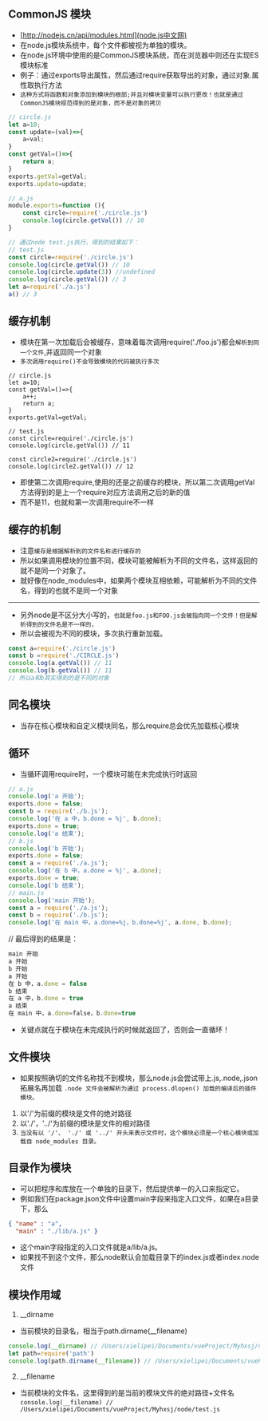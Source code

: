 ## CommonJS 模块
* [http://nodejs.cn/api/modules.html](node.js中文网)
* 在node.js模块系统中，每个文件都被视为单独的模块。
* 在node.js环境中使用的是CommonJS模块系统，而在浏览器中则还在实现ES模块标准
* 例子：通过exports导出属性，然后通过require获取导出的对象，通过对象.属性取执行方法
* `这种方式将函数和对象添加到模块的根部;并且对模块变量可以执行更改！也就是通过CommonJS模块规范得到的是对象，而不是对象的拷贝`
```javascript
// circle.js
let a=10;
const update=(val)=>{
    a=val;
}
const getVal=()=>{
    return a;
}
exports.getVal=getVal;
exports.update=update;

// a.js
module.exports=function (){
    const circle=require('./circle.js')
    console.log(circle.getVal()) // 10
}

// 通过node test.js执行，得到的结果如下：
// test.js
const circle=require('./circle.js')
console.log(circle.getVal()) // 10
console.log(circle.update(3)) //undefined
console.log(circle.getVal()) // 3
let a=require('./a.js')
a() // 3
```

## 缓存机制
* 模块在第一次加载后会被缓存，意味着每次调用require('./foo.js')都会`解析到同一个文件`,并返回同一个对象
* `多次调用require()不会导致模块的代码被执行多次`
```javascrip
// circle.js
let a=10;
const getVal=()=>{
    a++;
    return a;
}
exports.getVal=getVal;

// test.js
const circle=require('./circle.js')
console.log(circle.getVal()) // 11

const circle2=require('./circle.js')
console.log(circle2.getVal()) // 12
```
* 即使第二次调用require,使用的还是之前缓存的模块，所以第二次调用getVal方法得到的是上一个require对应方法调用之后的新的值
* 而不是11，也就和第一次调用require不一样

## 缓存的机制
* 注意`缓存是根据解析到的文件名称进行缓存的`
* 所以如果调用模块的位置不同，模块可能被解析为不同的文件名，这样返回的就不是同一个对象了。
* 就好像在node_modules中，如果两个模块互相依赖，可能解析为不同的文件名，得到的也就不是同一个对象
---
* 另外node是不区分大小写的，`也就是foo.js和FOO.js会被指向同一个文件！但是解析得到的文件名是不一样的，`
* 所以会被视为不同的模块，多次执行重新加载。
```javascript
const a=require('./circle.js')
const b =require('./CIRCLE.js')
console.log(a.getVal()) // 11
console.log(b.getVal()) // 11
// 所以a和b其实得到的是不同的对象
```

## 同名模块
* 当存在核心模块和自定义模块同名，那么require总会优先加载核心模块

## 循环
* 当循环调用require时，一个模块可能在未完成执行时返回
```javascript
// a.js
console.log('a 开始');
exports.done = false;
const b = require('./b.js');
console.log('在 a 中，b.done = %j', b.done);
exports.done = true;
console.log('a 结束');
// b.js
console.log('b 开始');
exports.done = false;
const a = require('./a.js');
console.log('在 b 中，a.done = %j', a.done);
exports.done = true;
console.log('b 结束');
// main.js
console.log('main 开始');
const a = require('./a.js');
const b = require('./b.js');
console.log('在 main 中，a.done=%j，b.done=%j', a.done, b.done);
```
// 最后得到的结果是：
```javascript
main 开始
a 开始
b 开始
a 开始
在 b 中，a.done = false
b 结束
在 a 中，b.done = true
a 结束
在 main 中，a.done=false，b.done=true
```
* 关键点就在于模块在未完成执行的时候就返回了，否则会一直循环！

## 文件模块
* 如果按照确切的文件名称找不到模块，那么node.js会尝试带上.js,.node,.json拓展名再加载
`.node 文件会被解析为通过 process.dlopen() 加载的编译后的插件模块。`
1. 以'/'为前缀的模块是文件的绝对路径
2. 以'./'，'../'为前缀的模块是文件的相对路径
3. `当没有以 '/'、 './' 或 '../' 开头来表示文件时，这个模块必须是一个核心模块或加载自 node_modules 目录。`

## 目录作为模块
* 可以把程序和库放在一个单独的目录下，然后提供单一的入口来指定它。
* 例如我们在package.json文件中设置main字段来指定入口文件，如果在a目录下，那么
```json
{ "name" : "a",
  "main" : "./lib/a.js" }
```
* 这个main字段指定的入口文件就是a/lib/a.js。
* 如果找不到这个文件，那么node默认会加载目录下的index.js或者index.node文件

## 模块作用域
1. __dirname
* 当前模块的目录名，相当于path.dirname(__filename)
```javascript
console.log(__dirname) // /Users/xielipei/Documents/vueProject/Myhxsj/node
let path=require('path')
console.log(path.dirname(__filename)) // /Users/xielipei/Documents/vueProject/Myhxsj/node
```
2. __filename
* 当前模块的文件名，这里得到的是当前的模块文件的绝对路径+文件名
`console.log(__filename) // /Users/xielipei/Documents/vueProject/Myhxsj/node/test.js`

